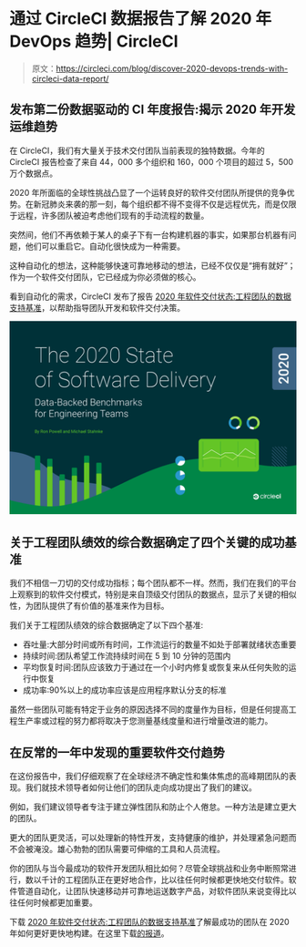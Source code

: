 # 通过 CircleCI 数据报告了解 2020 年 DevOps 趋势| CircleCI

> 原文：<https://circleci.com/blog/discover-2020-devops-trends-with-circleci-data-report/>

## 发布第二份数据驱动的 CI 年度报告:揭示 2020 年开发运维趋势

在 CircleCI，我们有大量关于技术交付团队当前表现的独特数据。今年的 CircleCI 报告检查了来自 44，000 多个组织和 160，000 个项目的超过 5，500 万个数据点。

2020 年所面临的全球性挑战凸显了一个运转良好的软件交付团队所提供的竞争优势。在新冠肺炎来袭的那一刻，每个组织都不得不变得不仅是远程优先，而是仅限于远程，许多团队被迫考虑他们现有的手动流程的数量。

突然间，他们不再依赖于某人的桌子下有一台构建机器的事实，如果那台机器有问题，他们可以重启它。自动化很快成为一种需要。

这种自动化的想法，这种能够快速可靠地移动的想法，已经不仅仅是“拥有就好”；作为一个软件交付团队，它已经成为你必须做的核心。

看到自动化的需求，CircleCI 发布了报告 [2020 年软件交付状态:工程团队的数据支持基准](https://circleci.com/resources/2020-state-of-software-delivery/)，以帮助指导团队开发和软件交付决策。

![2020MetricsReport_COVER.jpg](img/53776960ae0d6a1df9b9d246ee51ae27.png)

## 关于工程团队绩效的综合数据确定了四个关键的成功基准

我们不相信一刀切的交付成功指标；每个团队都不一样。然而，我们在我们的平台上观察到的软件交付模式，特别是来自顶级交付团队的数据点，显示了关键的相似性，为团队提供了有价值的基准来作为目标。

我们关于工程团队绩效的综合数据确定了以下四个基准:

*   吞吐量:大部分时间或所有时间，工作流运行的数量不如处于部署就绪状态重要
*   持续时间:团队希望工作流持续时间在 5 到 10 分钟的范围内
*   平均恢复时间:团队应该致力于通过在一个小时内修复或恢复来从任何失败的运行中恢复
*   成功率:90%以上的成功率应该是应用程序默认分支的标准

虽然一些团队可能有特定于业务的原因选择不同的度量作为目标，但是任何提高工程生产率或过程的努力都将取决于您测量基线度量和进行增量改进的能力。

## 在反常的一年中发现的重要软件交付趋势

在这份报告中，我们仔细观察了在全球经济不确定性和集体焦虑的高峰期团队的表现。我们就技术领导者如何让他们的团队走向成功提出了我们的建议。

例如，我们建议领导者专注于建立弹性团队和防止个人倦怠。一种方法是建立更大的团队。

更大的团队更灵活，可以处理新的特性开发，支持健康的维护，并处理紧急问题而不会被淹没。雄心勃勃的团队需要可伸缩的工具和人员流程。

你的团队与当今最成功的软件开发团队相比如何？尽管全球挑战和业务中断照常进行，数以千计的工程团队正在更好地合作，比以往任何时候都更快地交付软件。软件管道自动化，让团队快速移动并可靠地运送数字产品，对软件团队来说变得比以往任何时候都更加重要。

下载 [2020 年软件交付状态:工程团队的数据支持基准](https://circleci.com/resources/2020-state-of-software-delivery/)了解最成功的团队在 2020 年如何更好更快地构建。在这里下载[的报道](https://circleci.com/resources/2020-state-of-software-delivery/)。